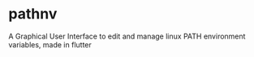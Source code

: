 # pathnv

A Graphical User Interface to edit and manage linux PATH environment variables, made in flutter

